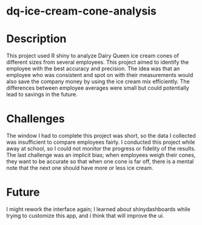 # dq-ice-cream-cone-analysis

# Description
This project used R shiny to analyze Dairy Queen ice cream cones of different sizes from several employees. This project aimed to identify the employee with the best accuracy and precision. The idea was that an employee who was consistent and spot on with their measurements would also save the company money by using the ice cream mix efficiently. The differences between employee averages were small but could potentially lead to savings in the future.
# Challenges
The window I had to complete this project was short, so the data I collected was insufficient to compare employees fairly. I conducted this project while away
at school, so I could not monitor the progress or fidelity of the results. The last challenge was an implicit bias; when employees weigh their cones, they want to be accurate so that when one cone is far off, there is a mental note that the next one should have more or less ice cream.

# Future
I might rework the interface again; I learned about shinydashboards while trying to customize this app, and i think that will improve the ui.
